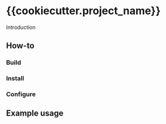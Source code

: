 # {{cookiecutter.project_name}}

Introduction

## How-to

### Build

### Install

### Configure

## Example usage
